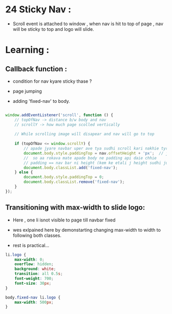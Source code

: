 # 24 Sticky Nav :

+ Scroll event is attached to window , when nav is hit to top of page , nav will be sticky to top and logo will slide.

# Learning :

## Callback function :

+ condition for nav kyare sticky thase ?

+ page jumping

+ adding 'fixed-nav' to body.

```javascript

window.addEventListener('scroll', function () {
    // topOfNav -> distance b/w body and nav
    // scrollY -> how much page scolled vertically
    
    // While scrolling image will disapear and nav will go to top
    
    if (topOfNav <= window.scrollY) {
        // apade jyare navbar uper ave tya sudhi scroll kari nakhie tyre ''fixed-nav' vado class add karavano..
        document.body.style.paddingTop = nav.offsetHeight + 'px';  // jo aa add na karie to jyare position:fixed thay tyare content jump kare, jyare nav ne fixed assign kariye tyare te document ma space na roke te na karane content are uper move kare.
        //  so aa rokava mate apade body ne padding api daie chhie 
        // padding == nav bar ni height (kem ke etali j height sudhi jump karase)
        document.body.classList.add('fixed-nav');
    } else {
        document.body.style.paddingTop = 0;
        document.body.classList.remove('fixed-nav');
    }
});
```

## Transitioning with max-width to slide logo:

+ Here , one li isnot visible to page till navbar fixed

+ wes exlpained here by demonstarting changing max-width to width to following both classes.

+ rest is practical...

```css
li.logo {
    max-width: 0;
    overflow: hidden;
    background: white;
    transition: all 0.5s;
    font-weight: 700;
    font-size: 30px;
}

body.fixed-nav li.logo {
    max-width: 500px;
}
```
